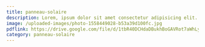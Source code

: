 ```yaml
---
title: panneau-solaire
description: Lorem, ipsum dolor sit amet consectetur adipisicing elit. Deleniti odio nobis et necessitatibus perferendis commodi id nisi in assumenda tenetur?
image: /uploaded-images/photo-1558449028-b53a39d100fc.jpg
pdflink: https://drive.google.com/file/d/1tbR40DCHdaDBukhBoGAVRot7aWhLyQfu/view
category: panneau-solaire
---
```





